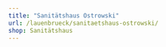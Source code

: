 ```yaml
---
title: "Sanitätshaus Ostrowski"
url: /lauenbrueck/sanitaetshaus-ostrowski/
shop: Sanitätshaus
---
```

